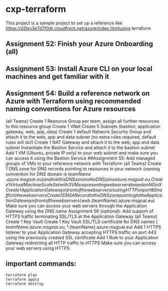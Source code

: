 # cxp-terraform
This project is a sample project to set up a reference like https://d2lxv3e7d7f0dt.cloudfront.net/azure/index.htmlusing terraform

## Assignment 52: Finish your Azure Onboarding (all)
## Assignment 53: Install Azure CLI on your local machines and get familiar with it
## Assignment 54: Build a reference network on Azure with Terraform using recommended naming conventions for Azure resources
(all Teams)
Create 1 Resource Group per team, assign all further resources to this resource group
Create 1 VNet 
Create 5 Subnets (bastion, application gateway, web, app, data)
Create 1 default Network Security Group and attach it to the web, app and data subnet (no extra rules required, default rules will do!)
Create 1 NAT Gateway and attach it to the web, app and data subnet
Instantiate the Bastion Service and attach it to the bastion subnet
Add 1 VM (Ubuntu, private IP only) to your web subnet and make sure you can access it using the Bastion Service
##Assignment 55: Add managed groups of VMs to your reference network with Terraform
(all Teams)
Create 1 DNS zone for DNS records pointing to resources in your network
(naming convention for DNS domain is ${​​​teamName}​​​​​​​​​​.azure.msgoat.eu) and link this DNS zone to the DNS zone azure.msgoat.eu.
Create 1 Virtual Machine Scale Set with 3 VMs representing web servers based on NGinX
Create 1 Application Gateway in front of the webservers routing HTTP on port 80 traffic to the web servers
Create 1 DNS A Record to the DNS zone pointing to the Application Gateway in front of the web servers (web.${​​​​​​​​​​​teamName}​​​​​​​​​​​​​​​​​​.azure.msgoat.eu)
Make sure you can access your web servers through the Application Gateway using the DNS name
Assignment 56 (optional): Add support of HTTPS traffic terminating SSL/TLS at the Application Gateway
(all Teams)
Create 1 Key Vault
Create 1 Key Vault SSL/TLS certificate for DNS names
(${​​​​​​​​​​​​​​​​​​teamName}​​​​​​​​​​​​​​​​​​.azure.msgoat.eu, *.${​​​​​​​​​​​​​​​​​​teamName}​​​​​​​​​​​​​​​​​​.azure.msgoat.eu)
Add 1 HTTPS listener to your Application Gateway accepting HTTPS traffic on port 443 using the previously created SSL certificate
Add 1 Rule to your Application Gateway redirecting all HTTP traffic to HTTPS
Make sure you can access your web servers using HTTPS

## important commands:
```
terraform plan
terraform apply
terraform destroy
```